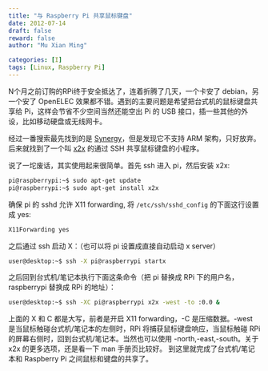 ```yaml
---
title: "与 Raspberry Pi 共享鼠标键盘"
date: 2012-07-14
draft: false
reward: false
author: "Mu Xian Ming"

categories: [I]
tags: [Linux, Raspberry Pi]
---
```


N个月之前订购的RPi终于安全抵达了，连着折腾了几天，一个卡安了 debian，另一个安了 OpenELEC 效果都不错。遇到的主要问题是希望把台式机的鼠标键盘共享给 Pi，这样会节省不少空间当然还能空出 Pi 的 USB 接口，插一些其他的外设，比如移动硬盘或无线网卡。

经过一番搜索最先找到的是 [Synergy](http://synergy-foss.org/zh-cn/)，但是发现它不支持 ARM 架构，只好放弃。后来就找到了一个叫 [x2x](https://github.com/dottedmag/x2x) 的通过 SSH 共享鼠标键盘的小程序。

说了一坨废话，其实使用起来很简单。首先 ssh 进入 pi，然后安装 x2x:

```bash
pi@raspberrypi:~$ sudo apt-get update
pi@raspberrypi:~$ sudo apt-get install x2x
```

确保 pi 的 sshd 允许 X11 forwarding, 将 `/etc/ssh/sshd_config` 的下面这行设置成 yes:

```bash
X11Forwarding yes
```

之后通过 ssh 启动 X：（也可以将 pi 设置成直接自动启动 x server）

```bash
user@desktop:~$ ssh -X pi@raspberrypi startx
```

之后回到台式机/笔记本执行下面这条命令（把 pi 替换成 RPi 下的用户名，raspberrypi 替换成 RPi 的地址）：

```bash
user@desktop:~$ ssh -XC pi@raspberrypi x2x -west -to :0.0 &
```

上面的 X 和 C 都是大写，前者是开启 X11 forwarding，-C 是压缩数据。-west 是当鼠标触碰台式机/笔记本的左侧时，RPi 将捕获鼠标键盘响应，当鼠标触碰 RPi 的屏幕右侧时，回到台式机/笔记本。当然也可以使用 -north,-east,-south。关于 x2x 的更多选项，还是看一下 man 手册页比较好。
到这里就完成了台式机/笔记本和 Raspberry Pi 之间鼠标和键盘的共享了。
